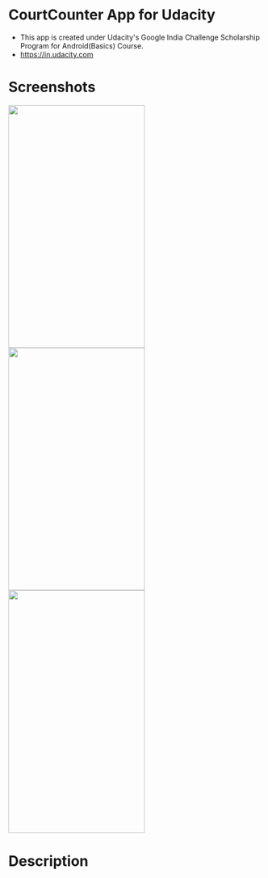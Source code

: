# CourtCounter App for Udacity
* This app is created under Udacity's Google India Challenge Scholarship Program for Android(Basics) Course.
* https://in.udacity.com



# Screenshots
<img src="https://user-images.githubusercontent.com/14359303/37890615-bee522bc-30ee-11e8-99c2-f64d7aed6ce3.png" height = "480" width="270">   <img src="https://user-images.githubusercontent.com/14359303/37890627-ca9bb29c-30ee-11e8-944f-49e3789899d1.png" height = "480" width="270">  <img src="https://user-images.githubusercontent.com/14359303/37890639-d6a05822-30ee-11e8-8fcc-7bcb9b4db3c2.png" height = "480" width="270">


# Description

